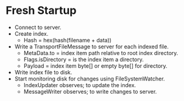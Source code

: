 # Fresh Startup

  * Connect to server.
  * Create index.
    * Hash = hex(hash(filename + data)) 
  * Write a TransportFileMessage to server for each indexed file.
    * MetaData.to = index item path relative to root index directory.
    * Flags.isDirectory = is the index item a directory.
    * Payload = index item byte[] or empty byte[] for directory.
  * Write index file to disk.
  * Start monitoring disk for changes using FileSystemWatcher.
    * IndexUpdater observes; to update the index.
    * MessageWriter observes; to write changes to server.
    


